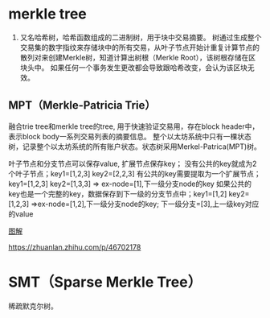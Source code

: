 # merkle tree
1. 又名哈希树，哈希函数组成的二进制树，用于块中交易摘要。
树通过生成整个交易集的数字指纹来存储块中的所有交易，从叶子节点开始计重复计算节点的散列对来创建Merkle树，知道计算出树根（Merkle Root），该树根存储在区块头中。
如果任何一个事务发生更改都会导致跟哈希改变，会认为该区块无效。

## MPT（Merkle-Patricia Trie）
融合trie tree和merkle tree的tree, 用于快速验证交易用，存在block header中，表示block body一系列交易列表的摘要信息。
整个以太坊系统中只有一棵状态树，记录整个以太坊系统的所有账户状态。状态树采用Merkel-Patrica(MPT)树。

叶子节点和分支节点可以保存value, 扩展节点保存key；
没有公共的key就成为2个叶子节点；key1=[1,2,3] key2=[2,2,3]
有公共的key需要提取为一个扩展节点；key1=[1,2,3] key2=[1,3,3] => ex-node=[1],下一级分支node的key
如果公共的key也是一个完整的key，数据保存到下一级的分支节点中；key1=[1,2] key2=[1,2,3] =>ex-node=[1,2],下一级分支node的key; 下一级分支=[3],上一级key对应的value

[图解](./mpt.jpeg)

https://zhuanlan.zhihu.com/p/46702178

# SMT（Sparse Merkle Tree）
稀疏默克尔树。

